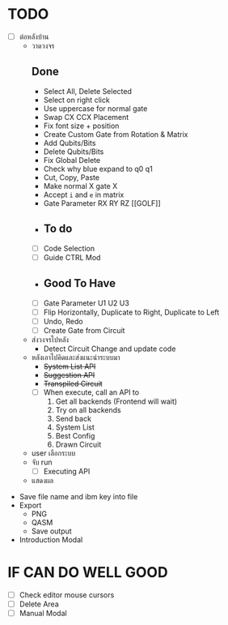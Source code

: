# TODO
- [ ] ต่อหลังบ้าน
  - วาดวงจร
      ## Done
    - Select All, Delete Selected
    - Select on right click
    - Use uppercase for normal gate
    - Swap CX CCX Placement
    - Fix font size + position
    - Create Custom Gate from Rotation & Matrix
    - Add Qubits/Bits
    - Delete Qubits/Bits
    - Fix Global Delete
    - Check why blue expand to q0 q1
    - Cut, Copy, Paste
    - Make normal X gate X
    - Accept `i` and `e` in matrix
    - Gate Parameter RX RY RZ [[GOLF]]
    - ## To do
    - [ ] Code Selection
    - [ ] Guide CTRL Mod
    - ## Good To Have
    - [ ] Gate Parameter U1 U2 U3
    - [ ] Flip Horizontally, Duplicate to Right, Duplicate to Left
    - [ ] Undo, Redo
    - [ ] Create Gate from Circuit
  - ส่งวงจรไปหลัง
    - Detect Circuit Change and update code
  - หลังเอาไปคิดและส่งแนะนำระบบมา
    - ~~System List API~~
    - ~~Suggestion API~~
    - ~~Transpiled Circuit~~
    - [ ] When execute, call an API to
      1. Get all backends (Frontend will wait)
      2. Try on all backends
      3. Send back
        1. System List
        2. Best Config
        3. Drawn Circuit
  - user เลือกระบบ
  - จับ run
    - [ ] Executing API
  - แสดงผล
- Save file name and ibm key into file
- Export
  - PNG
  - QASM
  - Save output
- Introduction Modal

# IF CAN DO WELL GOOD
- [ ] Check editor mouse cursors
- [ ] Delete Area
- [ ] Manual Modal